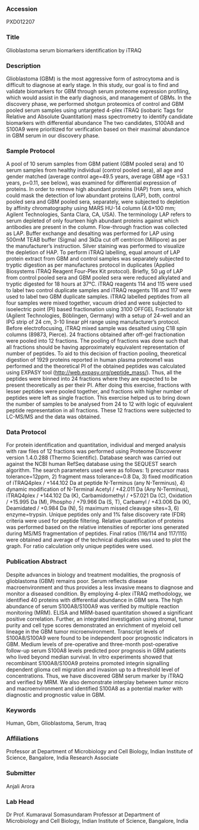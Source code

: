 ### Accession
PXD012207

### Title
Glioblastoma  serum biomarkers identification by iTRAQ

### Description
Glioblastoma (GBM) is the most aggressive form of astrocytoma and is difficult to diagnose at early stage. In this study, our goal is to find and validate biomarkers for GBM through serum proteome expression profiling, which would assist in the early diagnosis, and management of GBMs. In the discovery phase, we performed shotgun proteomics of control and GBM pooled serum samples using untargeted 4-plex iTRAQ (isobaric Tags for Relative and Absolute Quantitation) mass spectrometry to identify candidate biomarkers with differential abundance The two candidates, S100A8 and S100A9 were prioritized for verification based on their maximal abundance in GBM serum in our discovery phase.

### Sample Protocol
A pool of 10 serum samples from GBM patient (GBM pooled sera) and 10 serum samples from healthy individual (control pooled sera), all age and gender matched (average control age=49.5 years, average GBM age =53.1 years, p=0.11, see below), was examined for differential expression of proteins. In order to remove high abundant proteins (HAP) from sera, which could mask the detection of low abundant proteins (LAP), both, control pooled sera  and GBM pooled sera, separately, were subjected to depletion by affinity chromatography using MARS HU-14 column (4.6×100 mm; Agilent Technologies, Santa Clara, CA, USA). The terminology LAP refers to serum depleted of only fourteen high abundant proteins against which antibodies are present in the column. Flow-through fraction was collected as LAP. Buffer exchange and desalting was performed for LAP using 500mM TEAB buffer (Sigma) and 3kDa cut off centricon (Millipore) as per the manufacturer’s instruction. Silver staining was performed to visualize the depletion of HAP. To perform iTRAQ labelling, equal amount of LAP protein extract from GBM and control samples was separately subjected to tryptic digestion as per manufactures protocol in duplicates (Applied Biosystems iTRAQ Reagent Four-Plex Kit protocol). Briefly, 50 µg of LAP from control pooled sera and GBM pooled sera were reduced alkylated and tryptic digested for 18 hours at 37°C.  iTRAQ reagents 114 and 115 were used to label two control duplicate samples and iTRAQ reagents 116 and 117 were used to label two GBM duplicate samples. iTRAQ labelled peptides from all four samples were mixed together, vacuum dried and were subjected to isoelectric point (PI) based fractionation using 3100 OFFGEL Fractionator kit (Agilent Technologies, Böblingen, Germany) with a setup of 24-well and an IPG strip of 24 cm, 3-10 linear pH range using manufacturer’s protocol. Before electrofocusing, iTRAQ mixed sample was desalted using C18 spin columns (89873, Pierce).  24 fractions obtained after off-gel fractionation were pooled into 12 fractions. The pooling of fractions was done such that all fractions should be having approximately equivalent representation of number of peptides. To aid to this decision of fraction pooling, theoretical digestion of 1929 proteins reported in human plasma proteome1 was performed and the theoretical PI of the obtained peptides was calculated using EXPASY tool (http://web.expasy.org/peptide_mass/). Thus, all the peptides were binned into 24 fractions where they are expected to be present theoretically as per their PI. After doing this exercise, fractions with lesser peptides were pooled together, and fractions with higher number of peptides were left as single fraction. This exercise helped us to bring down the number of samples to be analysed from 24 to 12 with logic of equivalent peptide representation in all fractions. These 12 fractions were subjected to LC-MS/MS and the data was obtained.

### Data Protocol
For protein identification and quantitation, individual and merged analysis with raw files of 12 fractions was performed using Proteome Discoverer version 1.4.0.288 (Thermo Scientific). Database search was carried out against the NCBI human RefSeq database using the SEQUEST search algorithm. The search parameters used were as follows: 1) precursor mass tolerance=12ppm, 2) fragment mass tolerance=0.8 Da, 3) fixed modification of iTRAQ4plex / +144.102 Da at peptide N-Terminus (any N-Terminus), 4) dynamic modification of N-Terminal Acetyl / +42.011 Da (Any N-Terminus), iTRAQ4plex / +144.102 Da (K), Carbamidomethyl / +57.021 Da (C), Oxidation / +15.995 Da (M), Phospho / +79.966 Da (S, T), Carbamyl / +43.006 Da (K), Deamidated / +0.984 Da (N), 5) maximum missed cleavage sites=3, 6) enzyme=trypsin. Unique peptides only and 1% false discovery rate (FDR) criteria were used for peptide filtering. Relative quantification of proteins was performed based on the relative intensities of reporter ions generated during MS/MS fragmentation of peptides. Final ratios (116/114 and 117/115) were obtained and average of the technical duplicates was used to plot the graph. For ratio calculation only unique peptides were used.

### Publication Abstract
Despite advances in biology and treatment modalities, the prognosis of glioblastoma (GBM) remains poor. Serum reflects disease macroenvironment and thus provides a less invasive means to diagnose and monitor a diseased condition. By employing 4-plex iTRAQ methodology, we identified 40 proteins with differential abundance in GBM sera. The high abundance of serum S100A8/S100A9 was verified by multiple reaction monitoring (MRM). ELISA and MRM-based quantitation showed a significant positive correlation. Further, an integrated investigation using stromal, tumor purity and cell type scores demonstrated an enrichment of myeloid cell lineage in the GBM tumor microenvironment. Transcript levels of S100A8/S100A9 were found to be independent poor prognostic indicators in GBM. Medium levels of pre-operative and three-month post-operative follow-up serum S100A8 levels predicted poor prognosis in GBM patients who lived beyond median survival. In vitro experiments showed that recombinant S100A8/S100A9 proteins promoted integrin signalling dependent glioma cell migration and invasion up to a threshold level of concentrations. Thus, we have discovered GBM serum marker by iTRAQ and verified by MRM. We also demonstrate interplay between tumor micro and macroenvironment and identified S100A8 as a potential marker with diagnostic and prognostic value in GBM.

### Keywords
Human, Gbm, Glioblastoma, Serum, Itraq

### Affiliations
Professor at Department of Microbiology and Cell Biology, Indian Institute of Science, Bangalore, India
Research Associate

### Submitter
Anjali Arora

### Lab Head
Dr Prof. Kumaraval Somasundaram
Professor at Department of Microbiology and Cell Biology, Indian Institute of Science, Bangalore, India


